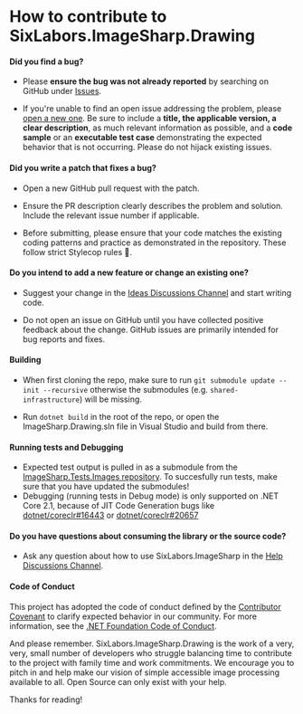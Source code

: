 # How to contribute to SixLabors.ImageSharp.Drawing

#### **Did you find a bug?**

- Please **ensure the bug was not already reported** by searching on GitHub under [Issues](https://github.com/SixLabors/ImageSharp.Drawing/issues).

- If you're unable to find an open issue addressing the problem, please [open a new one](https://github.com/SixLabors/ImageSharp.Drawing/issues/new). Be sure to include a **title, the applicable version, a clear description**, as much relevant information as possible, and a **code sample** or an **executable test case** demonstrating the expected behavior that is not occurring. Please do not hijack existing issues.

#### **Did you write a patch that fixes a bug?**

* Open a new GitHub pull request with the patch.

* Ensure the PR description clearly describes the problem and solution. Include the relevant issue number if applicable.

* Before submitting, please ensure that your code matches the existing coding patterns and practice as demonstrated in the repository. These follow strict Stylecop rules :cop:.

#### **Do you intend to add a new feature or change an existing one?**

* Suggest your change in the [Ideas Discussions Channel](https://github.com/SixLabors/ImageSharp.Drawing/discussions?discussions_q=category%3AIdeas) and start writing code.

* Do not open an issue on GitHub until you have collected positive feedback about the change. GitHub issues are primarily intended for bug reports and fixes.

#### **Building**

 * When first cloning the repo, make sure to run `git submodule update --init --recursive` otherwise the submodules (e.g. `shared-infrastructure`) will be missing.

 * Run `dotnet build` in the root of the repo, or open the ImageSharp.Drawing.sln file in Visual Studio and build from there.

#### **Running tests and Debugging**

* Expected test output is pulled in as a submodule from the [ImageSharp.Tests.Images repository](https://github.com/SixLabors/Imagesharp.Tests.Images/tree/master/ReferenceOutput). To succesfully run tests, make sure that you have updated the submodules!
* Debugging (running tests in Debug mode) is only supported on .NET Core 2.1, because of JIT Code Generation bugs like [dotnet/coreclr#16443](https://github.com/dotnet/coreclr/issues/16443) or [dotnet/coreclr#20657](https://github.com/dotnet/coreclr/issues/20657)

#### **Do you have questions about consuming the library or the source code?**

* Ask any question about how to use SixLabors.ImageSharp in the [Help Discussions Channel](https://github.com/SixLabors/ImageSharp.Drawing/discussions?discussions_q=category%3AHelp).

#### Code of Conduct  
This project has adopted the code of conduct defined by the [Contributor Covenant](https://contributor-covenant.org/) to clarify expected behavior in our community.
For more information, see the [.NET Foundation Code of Conduct](https://dotnetfoundation.org/code-of-conduct).

And please remember. SixLabors.ImageSharp.Drawing is the work of a very, very, small number of developers who struggle balancing time to contribute to the project with family time and work commitments. We encourage you to pitch in and help make our vision of simple accessible image processing available to all. Open Source can only exist with your help.

Thanks for reading!
